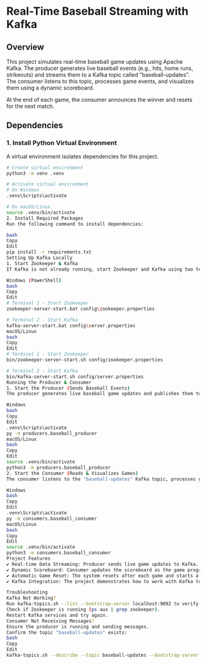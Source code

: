 # Real-Time Baseball Streaming with Kafka

## Overview
This project simulates real-time baseball game updates using Apache Kafka. The producer generates live baseball events (e.g., hits, home runs, strikeouts) and streams them to a Kafka topic called "baseball-updates". The consumer listens to this topic, processes game events, and visualizes them using a dynamic scoreboard.

At the end of each game, the consumer announces the winner and resets for the next match.

## Dependencies

### 1. Install Python Virtual Environment
A virtual environment isolates dependencies for this project.

```bash
# Create virtual environment
python3 -m venv .venv  

# Activate virtual environment
# On Windows
.venv\Scripts\activate

# On macOS/Linux
source .venv/bin/activate
2. Install Required Packages
Run the following command to install dependencies:

bash
Copy
Edit
pip install -r requirements.txt
Setting Up Kafka Locally
1. Start Zookeeper & Kafka
If Kafka is not already running, start Zookeeper and Kafka using two terminals.

Windows (PowerShell)
bash
Copy
Edit
# Terminal 1 - Start Zookeeper
zookeeper-server-start.bat config\zookeeper.properties

# Terminal 2 - Start Kafka
kafka-server-start.bat config\server.properties
macOS/Linux
bash
Copy
Edit
# Terminal 1 - Start Zookeeper
bin/zookeeper-server-start.sh config/zookeeper.properties

# Terminal 2 - Start Kafka
bin/kafka-server-start.sh config/server.properties
Running the Producer & Consumer
1. Start the Producer (Sends Baseball Events)
The producer generates live baseball game updates and publishes them to Kafka.

Windows
bash
Copy
Edit
.venv\Scripts\activate
py -m producers.baseball_producer
macOS/Linux
bash
Copy
Edit
source .venv/bin/activate
python3 -m producers.baseball_producer
2. Start the Consumer (Reads & Visualizes Games)
The consumer listens to the "baseball-updates" Kafka topic, processes game events, and updates a real-time scoreboard.

Windows
bash
Copy
Edit
.venv\Scripts\activate
py -m consumers.baseball_consumer
macOS/Linux
bash
Copy
Edit
source .venv/bin/activate
python3 -m consumers.baseball_consumer
Project Features
✔ Real-time Data Streaming: Producer sends live game updates to Kafka.
✔ Dynamic Scoreboard: Consumer updates the scoreboard as the game progresses.
✔ Automatic Game Reset: The system resets after each game and starts a new match.
✔ Kafka Integration: The project demonstrates how to work with Kafka topics for event-driven applications.

Troubleshooting
Kafka Not Working?
Run kafka-topics.sh --list --bootstrap-server localhost:9092 to verify Kafka is running.
Check if Zookeeper is running (ps aux | grep zookeeper).
Restart Kafka services and try again.
Consumer Not Receiving Messages?
Ensure the producer is running and sending messages.
Confirm the topic "baseball-updates" exists:
bash
Copy
Edit
kafka-topics.sh --describe --topic baseball-updates --bootstrap-server local